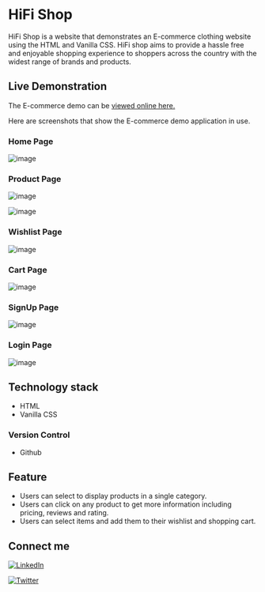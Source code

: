 # HiFi Shop

HiFi Shop is a website that demonstrates an E-commerce clothing website using the HTML and Vanilla CSS.
HiFi shop aims to provide a hassle free and enjoyable shopping experience to shoppers across the country with the widest range of brands and products.

## Live Demonstration

The E-commerce demo can be [viewed online here.](https://highfi-shop.netlify.app/")

Here are screenshots that show the E-commerce demo application in use.

### Home Page

![image](https://user-images.githubusercontent.com/38626023/154861720-0890cd68-c6d1-42c6-9ad2-7d185a151f13.png)

### Product Page

![image](https://user-images.githubusercontent.com/38626023/154861791-865cff66-08a1-42f3-b47f-c12fa9782443.png)

![image](https://user-images.githubusercontent.com/38626023/154861868-cb219b64-0875-42b7-868a-260f5119dd2b.png)

### Wishlist Page

![image](https://user-images.githubusercontent.com/38626023/154861959-b043945d-5799-46d8-bc29-640c6433cb41.png)

### Cart Page

![image](https://user-images.githubusercontent.com/38626023/154862063-ec384778-2fa2-40aa-bb3f-ae643c746fee.png)

### SignUp Page

![image](https://user-images.githubusercontent.com/38626023/154862146-6247789e-bb41-4f63-b657-2977bee7c585.png)

### Login Page

![image](https://user-images.githubusercontent.com/38626023/154862152-041f8bf6-1137-43e5-aaa8-0eee0304c1f5.png)

## Technology stack

- HTML
- Vanilla CSS

### Version Control

- Github

## Feature

- Users can select to display products in a single category.
- Users can click on any product to get more information including pricing, reviews and rating.
- Users can select items and add them to their wishlist and shopping cart.

## Connect me

[![LinkedIn](https://img.shields.io/badge/LinkedIn-0077B5?style=for-the-badge&logo=linkedin&logoColor=white)](https://www.linkedin.com/in/sushmita-gupta888/)

[![Twitter](https://img.shields.io/badge/Twitter-1DA1F2?style=for-the-badge&logo=twitter&logoColor=white)](https://twitter.com/Sush_mita__)
